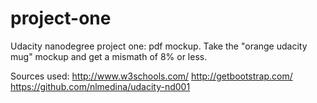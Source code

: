 project-one
===========
Udacity nanodegree project one: pdf mockup. Take the "orange udacity mug" mockup
and get a mismath of 8% or less.

Sources used: 
http://www.w3schools.com/
http://getbootstrap.com/
https://github.com/nlmedina/udacity-nd001
